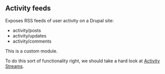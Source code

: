 
## Activity feeds

Exposes RSS feeds of user activity on a Drupal site:

* activity/posts
* activity/updates
* activity/comments

This is a custom module. 

To do this sort of functionality right, we should take a hard look at 
[Activity Streams](http://activitystrea.ms/).
